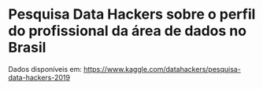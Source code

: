 # Pesquisa Data Hackers sobre o perfil do profissional da área de dados no Brasil

Dados disponíveis em: https://www.kaggle.com/datahackers/pesquisa-data-hackers-2019
